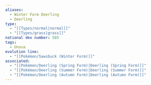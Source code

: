 ```yaml
---
aliases:
  - Winter Form Deerling
  - Deerling
type:
  - "[[Types/normal|normal]]"
  - "[[Types/grass|grass]]"
national dex number: 585
tags:
  - Unova
evolution line:
  - "[[Pokémon/Sawsbuck (Winter Form)]]"
associated:
  - "[[Pokémon/Deerling (Spring Form)|Deerling (Spring Form)]]"
  - "[[Pokémon/Deerling (Summer Form)|Deerling (Summer Form)]]"
  - "[[Pokémon/Deerling (Autumn Form)|Deerling (Autumn Form)]]"
---
```

